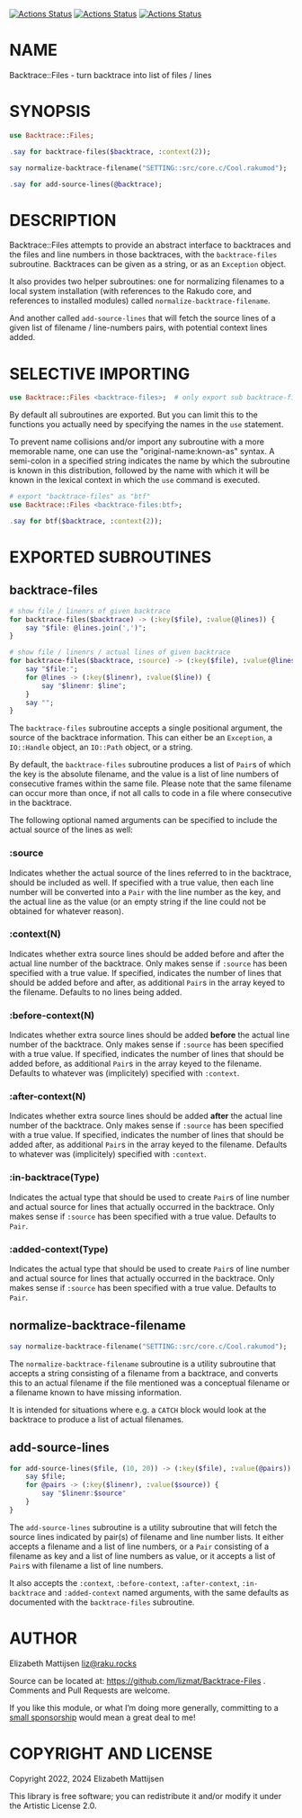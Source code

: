 [![Actions Status](https://github.com/lizmat/Backtrace-Files/actions/workflows/linux.yml/badge.svg)](https://github.com/lizmat/Backtrace-Files/actions) [![Actions Status](https://github.com/lizmat/Backtrace-Files/actions/workflows/macost.yml/badge.svg)](https://github.com/lizmat/Backtrace-Files/actions) [![Actions Status](https://github.com/lizmat/Backtrace-Files/actions/workflows/windows.yml/badge.svg)](https://github.com/lizmat/Backtrace-Files/actions)

NAME
====

Backtrace::Files - turn backtrace into list of files / lines

SYNOPSIS
========

```raku
use Backtrace::Files;

.say for backtrace-files($backtrace, :context(2));

say normalize-backtrace-filename("SETTING::src/core.c/Cool.rakumod");

.say for add-source-lines(@backtrace);
```

DESCRIPTION
===========

Backtrace::Files attempts to provide an abstract interface to backtraces and the files and line numbers in those backtraces, with the `backtrace-files` subroutine. Backtraces can be given as a string, or as an `Exception` object.

It also provides two helper subroutines: one for normalizing filenames to a local system installation (with references to the Rakudo core, and references to installed modules) called `normalize-backtrace-filename`.

And another called `add-source-lines` that will fetch the source lines of a given list of filename / line-numbers pairs, with potential context lines added.

SELECTIVE IMPORTING
===================

```raku
use Backtrace::Files <backtrace-files>;  # only export sub backtrace-files
```

By default all subroutines are exported. But you can limit this to the functions you actually need by specifying the names in the `use` statement.

To prevent name collisions and/or import any subroutine with a more memorable name, one can use the "original-name:known-as" syntax. A semi-colon in a specified string indicates the name by which the subroutine is known in this distribution, followed by the name with which it will be known in the lexical context in which the `use` command is executed.

```raku
# export "backtrace-files" as "btf"
use Backtrace::Files <backtrace-files:btf>;

.say for btf($backtrace, :context(2));
```

EXPORTED SUBROUTINES
====================

backtrace-files
---------------

```raku
# show file / linenrs of given backtrace
for backtrace-files($backtrace) -> (:key($file), :value(@lines)) {
    say "$file: @lines.join(',')";
}

# show file / linenrs / actual lines of given backtrace
for backtrace-files($backtrace, :source) -> (:key($file), :value(@lines)) {
    say "$file:";
    for @lines -> (:key($linenr), :value($line)) {
        say "$linenr: $line";
    }
    say "";
}
```

The `backtrace-files` subroutine accepts a single positional argument, the source of the backtrace information. This can either be an `Exception`, a `IO::Handle` object, an `IO::Path` object, or a string.

By default, the `backtrace-files` subroutine produces a list of `Pair`s of which the key is the absolute filename, and the value is a list of line numbers of consecutive frames within the same file. Please note that the same filename can occur more than once, if not all calls to code in a file where consecutive in the backtrace.

The following optional named arguments can be specified to include the actual source of the lines as well:

### :source

Indicates whether the actual source of the lines referred to in the backtrace, should be included as well. If specified with a true value, then each line number will be converted into a `Pair` with the line number as the key, and the actual line as the value (or an empty string if the line could not be obtained for whatever reason).

### :context(N)

Indicates whether extra source lines should be added before and after the actual line number of the backtrace. Only makes sense if `:source` has been specified with a true value. If specified, indicates the number of lines that should be added before and after, as additional `Pair`s in the array keyed to the filename. Defaults to no lines being added.

### :before-context(N)

Indicates whether extra source lines should be added **before** the actual line number of the backtrace. Only makes sense if `:source` has been specified with a true value. If specified, indicates the number of lines that should be added before, as additional `Pair`s in the array keyed to the filename. Defaults to whatever was (implicitely) specified with `:context`.

### :after-context(N)

Indicates whether extra source lines should be added **after** the actual line number of the backtrace. Only makes sense if `:source` has been specified with a true value. If specified, indicates the number of lines that should be added after, as additional `Pair`s in the array keyed to the filename. Defaults to whatever was (implicitely) specified with `:context`.

### :in-backtrace(Type)

Indicates the actual type that should be used to create `Pair`s of line number and actual source for lines that actually occurred in the backtrace. Only makes sense if `:source` has been specified with a true value. Defaults to `Pair`.

### :added-context(Type)

Indicates the actual type that should be used to create `Pair`s of line number and actual source for lines that actually occurred in the backtrace. Only makes sense if `:source` has been specified with a true value. Defaults to `Pair`.

normalize-backtrace-filename
----------------------------

```raku
say normalize-backtrace-filename("SETTING::src/core.c/Cool.rakumod");
```

The `normalize-backtrace-filename` subroutine is a utility subroutine that accepts a string consisting of a filename from a backtrace, and converts this to an actual filename if the file mentioned was a conceptual filename or a filename known to have missing information.

It is intended for situations where e.g. a `CATCH` block would look at the backtrace to produce a list of actual filenames.

add-source-lines
----------------

```raku
for add-source-lines($file, (10, 20)) -> (:key($file), :value(@pairs)) {
    say $file;
    for @pairs -> (:key($linenr), :value($source)) {
        say "$linenr:$source"
    }
}
```

The `add-source-lines` subroutine is a utility subroutine that will fetch the source lines indicated by pair(s) of filename and line number lists. It either accepts a filename and a list of line numbers, or a `Pair` consisting of a filename as key and a list of line numbers as value, or it accepts a list of `Pair`s with filename a list of line numbers.

It also accepts the `:context`, `:before-context`, `:after-context`, `:in-backtrace` and `:added-context` named arguments, with the same defaults as documented with the `backtrace-files` subroutine.

AUTHOR
======

Elizabeth Mattijsen <liz@raku.rocks>

Source can be located at: https://github.com/lizmat/Backtrace-Files . Comments and Pull Requests are welcome.

If you like this module, or what I’m doing more generally, committing to a [small sponsorship](https://github.com/sponsors/lizmat/) would mean a great deal to me!

COPYRIGHT AND LICENSE
=====================

Copyright 2022, 2024 Elizabeth Mattijsen

This library is free software; you can redistribute it and/or modify it under the Artistic License 2.0.

